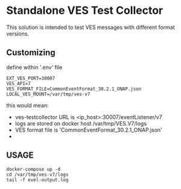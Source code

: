 # Standalone VES Test Collector

This solution is intended to test VES messages with different format versions.

## Customizing

define within '.env' file

```
EXT_VES_PORT=30007
VES_API=7
VES_FORMAT_FILE=CommonEventFormat_30.2.1_ONAP.json
LOCAL_VES_MOUNT=/var/tmp/ves-v7
```

this would mean:

 *  ves-testcollector URL is <ip_host>:30007/eventListener/v7
 *  logs are stored on docker host  /var/tmp/VES.V7/logs
 *  VES format file is 'CommonEventFormat_30.2.1_ONAP.json'
 *  
 ## USAGE

```
docker-compose up -d
cd /var/tmp/ves-v7/logs
tail -f evel-output.log

```